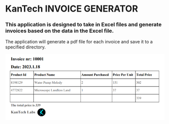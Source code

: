# KanTech INVOICE GENERATOR

### This application is designed to take in Excel files and generate invoices based on the data in the Excel file. 
The application will generate a pdf file for each invoice and save it to a specified directory.

![KanTech Logo](preview.png)